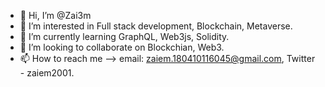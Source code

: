 - 👋 Hi, I’m @Zai3m
- 👀 I’m interested in Full stack development, Blockchain, Metaverse.
- 🌱 I’m currently learning GraphQL, Web3js, Solidity.
- 💞️ I’m looking to collaborate on Blockchian, Web3.
- 📫 How to reach me --> email: zaiem.180410116045@gmail.com, Twitter - zaiem2001.

<!---
Zai3m/Zai3m is a ✨ special ✨ repository because its `README.md` (this file) appears on your GitHub profile.
You can click the Preview link to take a look at your changes.
--->
